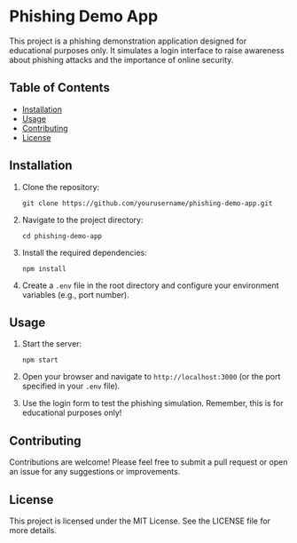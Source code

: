 # Phishing Demo App

This project is a phishing demonstration application designed for educational purposes only. It simulates a login interface to raise awareness about phishing attacks and the importance of online security.

## Table of Contents

- [Installation](#installation)
- [Usage](#usage)
- [Contributing](#contributing)
- [License](#license)

## Installation

1. Clone the repository:
   ```
   git clone https://github.com/yourusername/phishing-demo-app.git
   ```

2. Navigate to the project directory:
   ```
   cd phishing-demo-app
   ```

3. Install the required dependencies:
   ```
   npm install
   ```

4. Create a `.env` file in the root directory and configure your environment variables (e.g., port number).

## Usage

1. Start the server:
   ```
   npm start
   ```

2. Open your browser and navigate to `http://localhost:3000` (or the port specified in your `.env` file).

3. Use the login form to test the phishing simulation. Remember, this is for educational purposes only!

## Contributing

Contributions are welcome! Please feel free to submit a pull request or open an issue for any suggestions or improvements.

## License

This project is licensed under the MIT License. See the LICENSE file for more details.